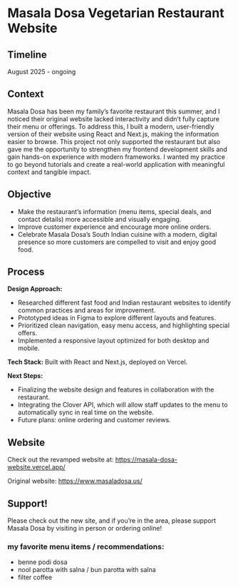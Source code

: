 # Masala Dosa Vegetarian Restaurant Website

## Timeline
August 2025 - ongoing

## Context
Masala Dosa has been my family’s favorite restaurant this summer, and I noticed their original website lacked interactivity and didn’t fully capture their menu or offerings. To address this, I built a modern, user-friendly version of their website using React and Next.js, making the information easier to browse. This project not only supported the restaurant but also gave me the opportunity to strengthen my frontend development skills and gain hands-on experience with modern frameworks. I wanted my practice to go beyond tutorials and create a real-world application with meaningful context and tangible impact.

## Objective
* Make the restaurant’s information (menu items, special deals, and contact details) more accessible and visually engaging.
* Improve customer experience and encourage more online orders.
* Celebrate Masala Dosa’s South Indian cuisine with a modern, digital presence so more customers are compelled to visit and enjoy good food.

## Process

**Design Approach:**
* Researched different fast food and Indian restaurant websites to identify common practices and areas for improvement.
* Prototyped ideas in Figma to explore different layouts and features.
* Prioritized clean navigation, easy menu access, and highlighting special offers.
* Implemented a responsive layout optimized for both desktop and mobile.

**Tech Stack:** Built with React and Next.js, deployed on Vercel.

**Next Steps:**
* Finalizing the website design and features in collaboration with the restaurant.
* Integrating the Clover API, which will allow staff updates to the menu to automatically sync in real time on the website.
* Future plans: online ordering and customer reviews.

## Website 
Check out the revamped website at: https://masala-dosa-website.vercel.app/ 

Original website: https://www.masaladosa.us/ 

## Support!
Please check out the new site, and if you’re in the area, please support Masala Dosa by visiting in person or ordering online! 

### my favorite menu items / recommendations: 
- benne podi dosa
- nool parotta with salna / bun parotta with salna
- filter coffee 


